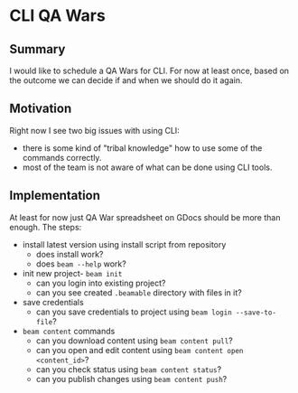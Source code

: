 # CLI QA Wars 

## Summary

I would like to schedule a QA Wars for CLI. For now at least once, 
based on the outcome we can decide if and when we should do it again. 


## Motivation 

Right now I see two big issues with using CLI:
- there is some kind of "tribal knowledge" how to use some of the commands correctly.
- most of the team is not aware of what can be done using CLI tools.

## Implementation

At least for now just QA War spreadsheet on GDocs should be more than enough. The steps:

- install latest version using install script from repository
  - does install work?
  - does `beam --help` work?
- init new project- `beam init`
  - can you login into existing project?
  - can you see created `.beamable` directory with files in it?
- save credentials
  - can you save credentials to project using `beam login --save-to-file`?
- `beam content` commands
  - can you download content using `beam content pull`?
  - can you open and edit content using `beam content open <content_id>`?
  - can you check status using `beam content status`?
  - can you publish changes using `beam content push`?
